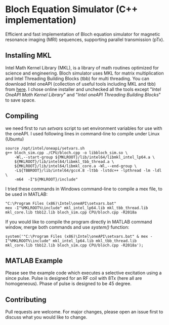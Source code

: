 



# Bloch Equation Simulator (C++ implementation)
Efficient and fast implementation of Bloch equation simulator for magnetic resonance imaging (MRI) sequences, supporting parallel transmission (pTx). 

## Installing MKL
Intel Math Kernel Library (MKL), is a library of math routines optimized for science and engineering. Bloch simulator uses MKL for matrix multiplication and Intel Threading Building Blocks (tbb) for multi threading. You can download Intel oneAPI (collection of useful tools including MKL and tbb) from [here](https://www.intel.com/content/www/us/en/developer/tools/oneapi/base-toolkit-download.html). I chose online installer and unchecked all the tools except "*Intel OneAPI Math Kernel Library*" and "*Intel oneAPI Threading Building Blocks*" to save space.

## Compiling
we need first to run *setvars* script to set environment variables for use with the oneAPI. I used following lines in command-line to compile under Linux (Ubuntu)

    source /opt/intel/oneapi/setvars.sh 
    g++ bloch_sim.cpp ./CPU/bloch.cpp -o libbloch_sim.so \
        -Wl,--start-group ${MKLROOT}/lib/intel64/libmkl_intel_lp64.a \
        ${MKLROOT}/lib/intel64/libmkl_tbb_thread.a \
        ${MKLROOT}/lib/intel64/libmkl_core.a -Wl,--end-group \
        -L${TBBROOT}/lib/intel64/gcc4.8 -ltbb -lstdc++ -lpthread -lm -ldl \
        -m64  -I"${MKLROOT}/include" 

I tried these commands in Windows command-line to compile a mex file, to be used in MATLAB:

    "C:\Program Files (x86)\Intel\oneAPI\setvars.bat"
    mex -I"%MKLROOT%\include" mkl_intel_lp64.lib mkl_tbb_thread.lib mkl_core.lib tbb12.lib bloch_sim.cpp CPU/bloch.cpp -R2018a
If you would like to compile the program directly in MATLAB command window, merge both commands and use *system()* function:

    system('"C:\Program Files (x86)\Intel\oneAPI\setvars.bat" & mex -I"%MKLROOT%\include" mkl_intel_lp64.lib mkl_tbb_thread.lib mkl_core.lib tbb12.lib bloch_sim.cpp CPU/bloch.cpp -R2018a');


## MATLAB Example

Please see the example code which executes a selective excitation using a since pulse. Pulse is designed for an RF coil with 8Tx (here all are homogeneous). Phase of pulse is designed to be 45 degree.


## Contributing

Pull requests are welcome. For major changes, please open an issue first to discuss what you would like to change.

